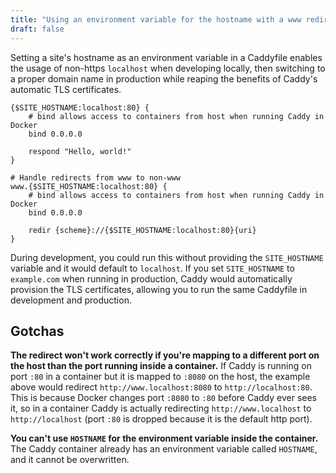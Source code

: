 ```yaml
---
title: "Using an environment variable for the hostname with a www redirect and localhost fallback"
draft: false
---
```


Setting a site's hostname as an environment variable in a Caddyfile enables the usage of non-https `localhost` when developing locally, then switching to a proper domain name in production while reaping the benefits of Caddy's automatic TLS certificates.

```Caddyfile
{$SITE_HOSTNAME:localhost:80} {
    # bind allows access to containers from host when running Caddy in Docker
    bind 0.0.0.0

    respond "Hello, world!"
}

# Handle redirects from www to non-www
www.{$SITE_HOSTNAME:localhost:80} {
    # bind allows access to containers from host when running Caddy in Docker
    bind 0.0.0.0

    redir {scheme}://{$SITE_HOSTNAME:localhost:80}{uri}
}
```

During development, you could run this without providing the `SITE_HOSTNAME` variable and it would default to `localhost`. If you set `SITE_HOSTNAME` to `example.com` when running in production, Caddy would automatically provision the TLS certificates, allowing you to run the same Caddyfile in development and production.

## Gotchas

**The redirect won't work correctly if you're mapping to a different port on the host than the port running inside a container.** If Caddy is running on port `:80` in a container but it is mapped to `:8080` on the host, the example above would redirect `http://www.localhost:8080` to `http://localhost:80`. This is because Docker changes port `:8080` to `:80` before Caddy ever sees it, so in a container Caddy is actually redirecting `http://www.localhost` to `http://localhost` (port `:80` is dropped because it is the default http port).

**You can't use `HOSTNAME` for the environment variable inside the container.** The Caddy container already has an environment variable called `HOSTNAME`, and it cannot be overwritten.
